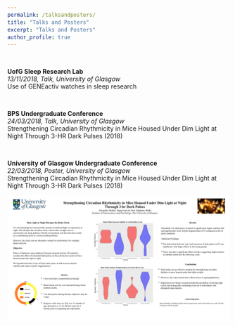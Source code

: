 ```yaml
---
permalink: /talksandposters/
title: "Talks and Posters"
excerpt: "Talks and Posters"
author_profile: true
---
```


<br>

**UofG Sleep Research Lab**<br>
 *13/11/2018, Talk, University of Glasgow*
<br>
   Use of GENEactiv watches in sleep research

<br>

**BPS Undergraduate Conference**<br>
 *24/03/2018, Talk, University of Glasgow*
<br>
   Strengthening Circadian Rhythmicity in Mice Housed Under Dim Light at Night Through 3-HR Dark Pulses (2018)

<br>

**University of Glasgow Undergraduate Conference**<br>
 *22/03/2018, Poster, University of Glasgow*
<br>
   Strengthening Circadian Rhythmicity in Mice Housed Under Dim Light at Night Through 3-HR Dark Pulses (2018)


![Poster](dark_pulse_poster.png)
